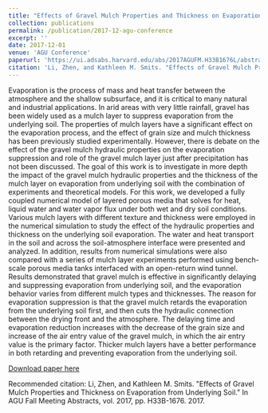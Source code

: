 ```yaml
---
title: "Effects of Gravel Mulch Properties and Thickness on Evaporation from Underlying Soil"
collection: publications
permalink: /publication/2017-12-agu-conference
excerpt: ''
date: 2017-12-01
venue: 'AGU Conference'
paperurl: 'https://ui.adsabs.harvard.edu/abs/2017AGUFM.H33B1676L/abstract'
citation: 'Li, Zhen, and Kathleen M. Smits. "Effects of Gravel Mulch Properties and Thickness on Evaporation from Underlying Soil." In AGU Fall Meeting Abstracts, vol. 2017, pp. H33B-1676. 2017.'
---
```

Evaporation is the process of mass and heat transfer between the atmosphere and the shallow subsurface, and it is critical to many natural and industrial applications. In arid areas with very little rainfall, gravel has been widely used as a mulch layer to suppress evaporation from the underlying soil. The properties of mulch layers have a significant effect on the evaporation process, and the effect of grain size and mulch thickness has been previously studied experimentally. However, there is debate on the effect of the gravel mulch hydraulic properties on the evaporation suppression and role of the gravel mulch layer just after precipitation has not been discussed. The goal of this work is to investigate in more depth the impact of the gravel mulch hydraulic properties and the thickness of the mulch layer on evaporation from underlying soil with the combination of experiments and theoretical models. For this work, we developed a fully coupled numerical model of layered porous media that solves for heat, liquid water and water vapor flux under both wet and dry soil conditions. Various mulch layers with different texture and thickness were employed in the numerical simulation to study the effect of the hydraulic properties and thickness on the underlying soil evaporation. The water and heat transport in the soil and across the soil-atmosphere interface were presented and analyzed. In addition, results from numerical simulations were also compared with a series of mulch layer experiments performed using bench-scale porous media tanks interfaced with an open-return wind tunnel. Results demonstrated that gravel mulch is effective in significantly delaying and suppressing evaporation from underlying soil, and the evaporation behavior varies from different mulch types and thicknesses. The reason for evaporation suppression is that the gravel mulch retards the evaporation from the underlying soil first, and then cuts the hydraulic connection between the drying front and the atmosphere. The delaying time and evaporation reduction increases with the decrease of the grain size and increase of the air entry value of the gravel mulch, in which the air entry value is the primary factor. Thicker mulch layers have a better performance in both retarding and preventing evaporation from the underlying soil.


[Download paper here](https://ui.adsabs.harvard.edu/abs/2017AGUFM.H33B1676L/abstract)

Recommended citation: Li, Zhen, and Kathleen M. Smits. "Effects of Gravel Mulch Properties and Thickness on Evaporation from Underlying Soil." In AGU Fall Meeting Abstracts, vol. 2017, pp. H33B-1676. 2017.
